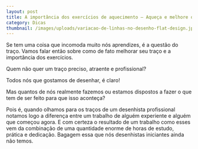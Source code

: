 ```yaml
---
layout: post
title: A importância dos exercícios de aquecimento – Aqueça e melhore o traço
category: Dicas
thumbnail: /images/uploads/variacao-de-linhas-no-desenho-flat-design.jpg
---
```

Se tem uma coisa que incomoda muito nós aprendizes, é a questão do traço. Vamos falar então sobre como de fato melhorar seu traço e a importância dos exercícios.

Quem não quer um traço preciso, atraente e profissional?

Todos nós que gostamos de desenhar, é claro!

Mas quantos de nós realmente fazemos ou estamos dispostos a fazer o que tem de ser feito para que isso aconteça? 

Pois é, quando olhamos para os traços de um desenhista profissional notamos logo a diferença entre um trabalho de alguém experiente e alguém que começou agora. E com certeza o resultado de um trabalho como esses vem da combinação de uma quantidade enorme de horas de estudo, prática e dedicação.  Bagagem essa que nós desenhistas iniciantes ainda não temos.
